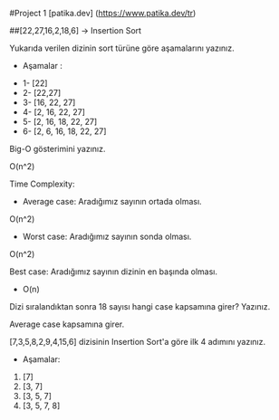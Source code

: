#Project 1 [patika.dev] (https://www.patika.dev/tr)

##[22,27,16,2,18,6] -> Insertion Sort

Yukarıda verilen dizinin sort türüne göre aşamalarını yazınız.

+ Aşamalar :

- 1- [22]
- 2- [22,27]
- 3- [16, 22, 27]
- 4- [2, 16, 22, 27]
- 5- [2, 16, 18, 22, 27]
- 6- [2, 6, 16, 18, 22, 27]

Big-O gösterimini yazınız.

O(n^2)

Time Complexity:

+ Average case: Aradığımız sayının ortada olması.

O(n^2)

+ Worst case: Aradığımız sayının sonda olması.

O(n^2)

Best case: Aradığımız sayının dizinin en başında olması.

+ O(n)

Dizi sıralandıktan sonra 18 sayısı hangi case kapsamına girer? Yazınız.

Average case kapsamına girer.

[7,3,5,8,2,9,4,15,6] dizisinin Insertion Sort'a göre ilk 4 adımını yazınız.

+ Aşamalar:

1. [7]
2. [3, 7]
3. [3, 5, 7]
4. [3, 5, 7, 8]